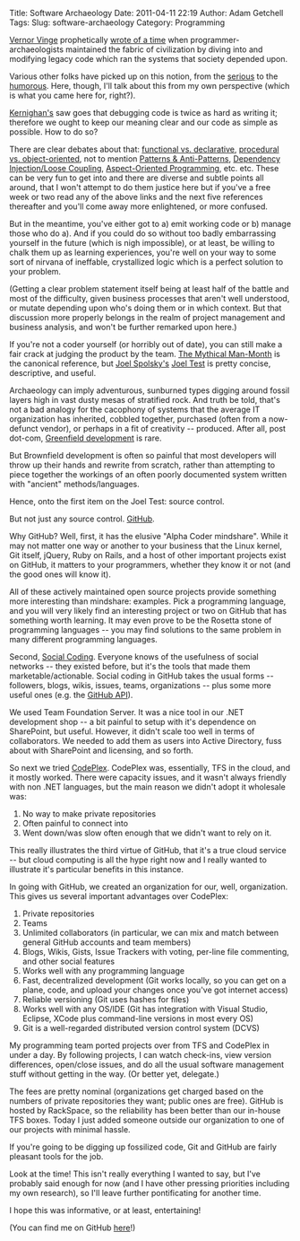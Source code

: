Title: Software Archaeology
Date: 2011-04-11 22:19
Author: Adam Getchell
Tags:
Slug: software-archaeology
Category: Programming

[Vernor Vinge](http://en.wikipedia.org/wiki/Vernor_Vinge) prophetically
[wrote of a
time](http://books.slashdot.org/story/03/09/18/0411259/Review-A-Fire-Upon-the-Deep-Special-Edition)
when programmer-archaeologists maintained the fabric of civilization by
diving into and modifying legacy code which ran the systems that society
depended upon.

<div>



</div>

<div>

Various other folks have picked up on this notion, from the
[serious](http://java.sys-con.com/node/487614) to the
[humorous](http://giant-communist-robots.com/?p=154). Here, though, I'll
talk about this from my own perspective (which is what you came here
for, right?).

</div>

<div>



</div>

<div>

[Kernighan's](http://www.ieee.org/portal/cms_docs_societies/sscs/PrintEditions/200804.pdf)
saw goes that debugging code is twice as hard as writing it; therefore
we ought to keep our meaning clear and our code as simple as possible.
How to do so?

</div>

<div>



</div>

<div>

There are clear debates about that: [functional vs.
declarative](http://msdn.microsoft.com/en-us/library/bb669144.aspx),
[procedural vs.
object-oriented](http://www.virtuosimedia.com/dev/php/procedural-vs-object-oriented-programming-oop),
not to mention [Patterns &
Anti-Patterns](http://books.google.com/books?hl=en&lr=&id=HBAuixGMYWEC&oi=fnd&pg=PA383&dq=patterns+and+antipatterns&ots=emzw4QN8Dj&sig=AFOJ5TeY4zHfa1pCKky8ux_X9hQ#v=onepage&q=patterns%20and%20antipatterns&f=false),
[Dependency Injection/Loose
Coupling](http://martinfowler.com/articles/injection.html),
[Aspect-Oriented
Programming](http://en.wikipedia.org/wiki/Aspect-oriented_programming),
etc. etc. These can be very fun to get into and there are diverse and
subtle points all around, that I won't attempt to do them justice here
but if you've a free week or two read any of the above links and the
next five references thereafter and you'll come away more enlightened,
or more confused.

</div>

<div>



</div>

<div>

But in the meantime, you've either got to a) emit working code or b)
manage those who do a). And if you could do so without too badly
embarrassing yourself in the future (which is nigh impossible), or at
least, be willing to chalk them up as learning experiences, you're well
on your way to some sort of nirvana of ineffable, crystallized logic
which is a perfect solution to your problem.

</div>

<div>



</div>

<div>

(Getting a clear problem statement itself being at least half of the
battle and most of the difficulty, given business processes that aren't
well understood, or mutate depending upon who's doing them or in which
context. But that discussion more properly belongs in the realm of
project management and business analysis, and won't be further remarked
upon here.)

</div>

<div>



</div>

<div>

If you're not a coder yourself (or horribly out of date), you can still
make a fair crack at judging the product by the team. [The Mythical
Man-Month](http://www.amazon.com/Mythical-Man-Month-Software-Engineering-Anniversary/dp/0201835959)
is the canonical reference, but [Joel
Spolsky's](http://www.joelonsoftware.com/) [Joel
Test](http://www.joelonsoftware.com/articles/fog0000000043.html) is
pretty concise, descriptive, and useful.

</div>

<div>



</div>

<div>

Archaeology can imply adventurous, sunburned types digging around fossil
layers high in vast dusty mesas of stratified rock. And truth be told,
that's not a bad analogy for the cacophony of systems that the average
IT organization has inherited, cobbled together, purchased (often from a
now-defunct vendor), or perhaps in a fit of creativity -- produced.
After all, post dot-com, [Greenfield
development](http://footheory.com/blogs/donnfelker/archive/2008/05/05/software-development-greeenfield-vs-brownfield.aspx)
is rare.

</div>

<div>



</div>

<div>

But Brownfield development is often so painful that most developers will
throw up their hands and rewrite from scratch, rather than attempting to
piece together the workings of an often poorly documented system written
with "ancient" methods/languages.

</div>

<div>



</div>

<div>

Hence, onto the first item on the Joel Test: source control.

</div>

<div>



</div>

<div>

But not just any source control. [GitHub](https://github.com/).

</div>

<div>



</div>

<div>

Why GitHub? Well, first, it has the elusive "Alpha Coder mindshare".
While it may not matter one way or another to your business that the
Linux kernel, Git itself, jQuery, Ruby on Rails, and a host of other
important projects exist on GitHub, it matters to your programmers,
whether they know it or not (and the good ones will know it).

</div>

<div>



</div>

<div>

All of these actively maintained open source projects provide something
more interesting than mindshare: examples. Pick a programming language,
and you will very likely find an interesting project or two on GitHub
that has something worth learning. It may even prove to be the Rosetta
stone of programming languages -- you may find solutions to the same
problem in many different programming languages.

</div>

<div>



</div>

<div>

Second, [Social
Coding](http://radar.oreilly.com/2009/01/github-making-code-more-social.html).
Everyone knows of the usefulness of social networks -- they existed
before, but it's the tools that made them marketable/actionable. Social
coding in GitHub takes the usual forms -- followers, blogs, wikis,
issues, teams, organizations -- plus some more useful ones (e.g. the
[GitHub API](http://develop.github.com/)).

</div>

<div>



</div>

<div>

We used Team Foundation Server. It was a nice tool in our .NET
development shop -- a bit painful to setup with it's dependence on
SharePoint, but useful. However, it didn't scale too well in terms of
collaborators. We needed to add them as users into Active Directory,
fuss about with SharePoint and licensing, and so forth.

</div>

<div>



</div>

<div>

So next we tried [CodePlex](http://www.codeplex.com/). CodePlex was,
essentially, TFS in the cloud, and it mostly worked. There were capacity
issues, and it wasn't always friendly with non .NET languages, but the
main reason we didn't adopt it wholesale was:

</div>

<div>

1.  No way to make private repositories
2.  Often painful to connect into
3.  Went down/was slow often enough that we didn't want to rely on it.

<div>

This really illustrates the third virtue of GitHub, that it's a true
cloud service -- but cloud computing is all the hype right now and I
really wanted to illustrate it's particular benefits in this instance.

</div>

</div>

<div>



</div>

<div>

In going with GitHub, we created an organization for our, well,
organization. This gives us several important advantages over CodePlex:

</div>

<div>

1.  Private repositories
2.  Teams
3.  Unlimited collaborators (in particular, we can mix and match between
    general GitHub accounts and team members)
4.  Blogs, Wikis, Gists, Issue Trackers with voting, per-line file
    commenting, and other social features
5.  Works well with any programming language
6.  Fast, decentralized development (Git works locally, so you can get
    on a plane, code, and upload your changes once you've got internet
    access)
7.  Reliable versioning (Git uses hashes for files)
8.  Works well with any OS/IDE (Git has integration with Visual Studio,
    Eclipse, XCode plus command-line versions in most every OS)
9.  Git is a well-regarded distributed version control system (DCVS)

<div>

My programming team ported projects over from TFS and CodePlex in under
a day. By following projects, I can watch check-ins, view version
differences, open/close issues, and do all the usual software management
stuff without getting in the way. (Or better yet, delegate.)

</div>

</div>

<div>



</div>

<div>

The fees are pretty nominal (organizations get charged based on the
numbers of private repositories they want; public ones are free). GitHub
is hosted by RackSpace, so the reliability has been better than our
in-house TFS boxes. Today I just added someone outside our organization
to one of our projects with minimal hassle.

</div>

<div>



</div>

<div>

If you're going to be digging up fossilized code, Git and GitHub are
fairly pleasant tools for the job.

</div>

<div>



</div>

<div>

Look at the time! This isn't really everything I wanted to say, but I've
probably said enough for now (and I have other pressing priorities
including my own research), so I'll leave further pontificating for
another time.

</div>

<div>



</div>

<div>

I hope this was informative, or at least, entertaining!

</div>

<div>



</div>

<div>

(You can find me on GitHub [here](https://github.com/acgetchell)!)

</div>

<div>



</div>

</p>
